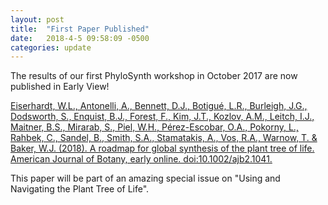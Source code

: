 ```yaml
---
layout: post
title:  "First Paper Published"
date:   2018-4-5 09:58:09 -0500
categories: update
---
```


The results of our first PhyloSynth workshop in October 2017 are now published in Early View! 

<a href="https://onlinelibrary.wiley.com/doi/abs/10.1002/ajb2.1041">Eiserhardt, W.L., Antonelli, A., Bennett, D.J., Botigué, L.R., Burleigh, J.G., Dodsworth, S., Enquist, B.J., Forest, F., Kim, J.T., Kozlov, A.M., Leitch, I.J., Maitner, B.S., Mirarab, S., Piel, W.H., Pérez-Escobar, O.A., Pokorny, L., Rahbek, C., Sandel, B., Smith, S.A., Stamatakis, A., Vos, R.A., Warnow, T. & Baker, W.J. (2018). A roadmap for global synthesis of the plant tree of life. American Journal of Botany, early online. doi:10.1002/ajb2.1041.</a>

This paper will be part of an amazing special issue on "Using and Navigating the Plant Tree of Life". 
